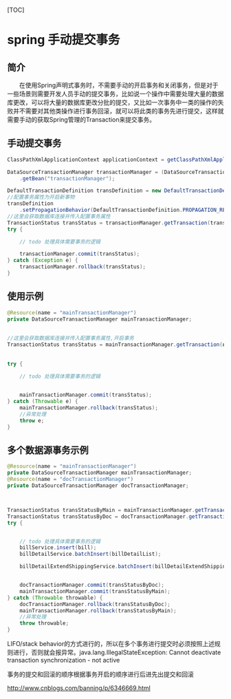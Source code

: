 [TOC]



# spring 手动提交事务

## 简介

　　在使用Spring声明式事务时，不需要手动的开启事务和关闭事务，但是对于一些场景则需要开发人员手动的提交事务，比如说一个操作中需要处理大量的数据库更改，可以将大量的数据库更改分批的提交，又比如一次事务中一类的操作的失败并不需要对其他类操作进行事务回滚，就可以将此类的事务先进行提交，这样就需要手动的获取Spring管理的Transaction来提交事务。

## 手动提交事务

```java
ClassPathXmlApplicationContext applicationContext = getClassPathXmlApplicationContext();

DataSourceTransactionManager transactionManager = (DataSourceTransactionManager) applicationContext
    .getBean("transactionManager");

DefaultTransactionDefinition transDefinition = new DefaultTransactionDefinition();
//配置事务属性为开启新事物
transDefinition
    .setPropagationBehavior(DefaultTransactionDefinition.PROPAGATION_REQUIRES_NEW);
//这里会获取数据库连接并传入配置事务属性
TransactionStatus transStatus = transactionManager.getTransaction(transDefinition);
try {

    // todo 处理具体需要事务的逻辑

    transactionManager.commit(transStatus);
} catch (Exception e) {
    transactionManager.rollback(transStatus);
}
```



## 使用示例

```java
@Resource(name = "mainTransactionManager")
private DataSourceTransactionManager mainTransactionManager;
    
 
//这里会获取数据库连接并传入配置事务属性,开启事务
TransactionStatus transStatus = mainTransactionManager.getTransaction(new DefaultTransactionDefinition());
 
        
try {

    // todo 处理具体需要事务的逻辑

    
    mainTransactionManager.commit(transStatus);
} catch (Throwable e) {
    mainTransactionManager.rollback(transStatus);
    //异常处理
    throw e;
} 
```

## 多个数据源事务示例

```java
@Resource(name = "mainTransactionManager")
private DataSourceTransactionManager mainTransactionManager;
@Resource(name = "docTransactionManager")
private DataSourceTransactionManager docTransactionManager;



TransactionStatus transStatusByMain = mainTransactionManager.getTransaction(new DefaultTransactionDefinition());
TransactionStatus transStatusByDoc = docTransactionManager.getTransaction(new DefaultTransactionDefinition());
try {


    // todo 处理具体需要事务的逻辑
    billService.insert(bill);
    billDetailService.batchInsert(billDetailList);

    billDetailExtendShippingService.batchInsert(billDetailExtendShippingList);


    docTransactionManager.commit(transStatusByDoc);
    mainTransactionManager.commit(transStatusByMain);
} catch (Throwable throwable) {
    docTransactionManager.rollback(transStatusByDoc);
    mainTransactionManager.rollback(transStatusByMain);
    //异常处理
    throw throwable;
}
```

LIFO/stack behavior的方式进行的，所以在多个事务进行提交时必须按照上述规则进行，否则就会报异常。java.lang.IllegalStateException: Cannot deactivate transaction synchronization - not active



事务的提交和回滚的顺序根据事务开启的顺序进行后进先出提交和回滚





http://www.cnblogs.com/banning/p/6346669.html